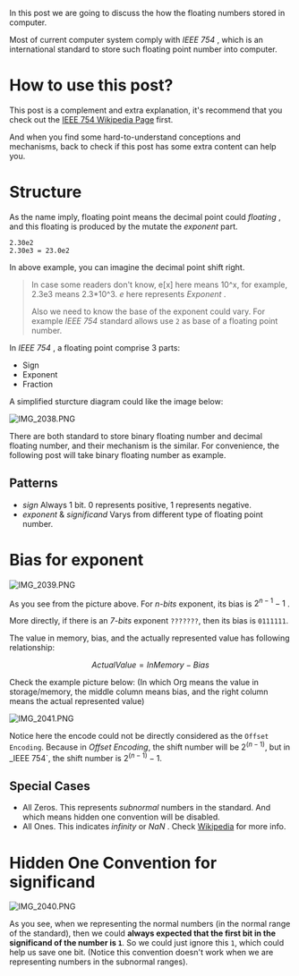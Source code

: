 In this post we are going to discuss the how the floating numbers stored in computer.

Most of current computer system comply with _IEEE 754_ , which is an international standard to store such floating point number into computer.

# How to use this post?

This post is a complement and extra explanation, it's recommend that you check out the [IEEE 754 Wikipedia Page](https://en.wikipedia.org/wiki/IEEE_754) first.

And when you find some hard-to-understand conceptions and mechanisms, back to check if this post has some extra content can help you.

# Structure

As the name imply, floating point means the decimal point could _floating_ , and this floating is produced by the mutate the _exponent_ part.

```
2.30e2
2.30e3 = 23.0e2
```

In above example, you can imagine the decimal point shift right.

> In case some readers don't know, e[x] here means 10^x, for example, 2.3e3 means 2.3*10^3. _e_ here represents _Exponent_ .
>
> Also we need to know the base of the exponent could vary. For example _IEEE 754_ standard allows use `2` as base of a floating point number.

In _IEEE 754_ , a floating point comprise 3 parts:

- Sign
- Exponent
- Fraction

A simplified sturcture diagram could like the image below:

![IMG_2038.PNG](https://s2.loli.net/2024/03/08/tIQbWAyGVJMzsUe.jpg)

There are both standard to store binary floating number and decimal floating number, and their mechanism is the similar. For convenience, the following post will take binary floating number as example.

## Patterns

- _sign_ Always 1 bit. 0 represents positive, 1 represents negative.
- _exponent_ & _significand_ Varys from different type of floating point number.

# Bias for exponent

![IMG_2039.PNG](https://s2.loli.net/2024/03/08/DuaO5qPRXyEoM7m.jpg)

As you see from the picture above. For _n-bits_ exponent, its bias is $2^{n-1} -1$ .

More directly, if there is an _7-bits_ exponent `???????`, then its bias is `0111111`.

The value in memory, bias, and the actually represented value has following relationship:

$$
ActualValue = InMemory - Bias
$$

Check the example picture below: (In which Org means the value in storage/memory, the middle column means bias, and the right column means the actual represented value)

![IMG_2041.PNG](https://s2.loli.net/2024/03/08/twVpqzGQD8UubOM.jpg)

Notice here the encode could not be directly considered as the `Offset Encoding`. Because in _Offset Encoding_, the shift number will be $2^(n-1)$, but in _IEEE 754`, the shift number is $2^(n-1) -1$.
## Special Cases

- All Zeros. This represents _subnormal_ numbers in the standard. And which means hidden one convention will be disabled.
- All Ones. This indicates _infinity_ or _NaN_ . Check [Wikipedia](https://en.wikipedia.org/wiki/IEEE_754#Interchange_formats) for more info.

# Hidden One Convention for significand

![IMG_2040.PNG](https://s2.loli.net/2024/03/08/OU9umAl2aNnvsCG.jpg)

As you see, when we representing the normal numbers (in the normal range of the standard), then we could **always expected that the first bit in the significand of the number is `1`**. So we could just ignore this `1`, which could help us save one bit. (Notice this convention doesn't work when we are representing numbers in the subnormal ranges).